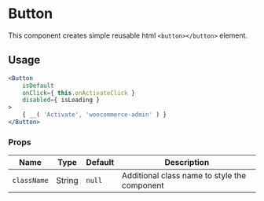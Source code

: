 Button
===

This component creates simple reusable html `<button></button>` element.

## Usage

```jsx
<Button
	isDefault
	onClick={ this.onActivateClick }
	disabled={ isLoading }
>
	{ __( 'Activate', 'woocommerce-admin' ) }
</Button>
```

### Props

Name | Type | Default | Description
--- | --- | --- | ---
`className` | String | `null` | Additional class name to style the component
